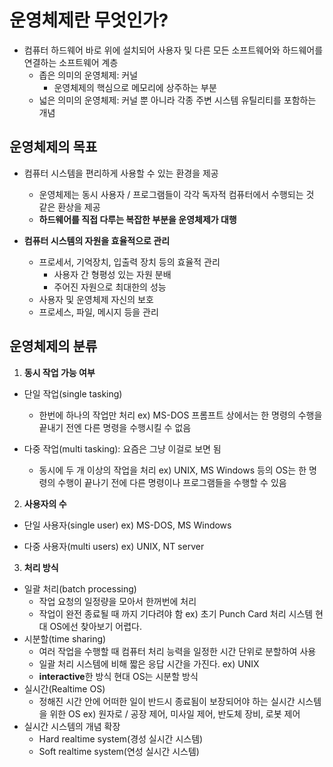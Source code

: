 # 운영체제란 무엇인가?

- 컴퓨터 하드웨어 바로 위에 설치되어 사용자 및 다른 모든 소프트웨어와 하드웨어를 연결하는 소프트웨어 계층
  - 좁은 의미의 운영체제: 커널
    - 운영체제의 핵심으로 메모리에 상주하는 부분
  - 넓은 의미의 운영체제: 커널 뿐 아니라 각종 주변 시스템 유틸리티를 포함하는 개념

## 운영체제의 목표

- 컴퓨터 시스템을 편리하게 사용할 수 있는 환경을 제공

  - 운영체제는 동시 사용자 / 프로그램들이 각각 독자적 컴퓨터에서 수행되는 것 같은 환상을 제공
  - **하드웨어를 직접 다루는 복잡한 부분을 운영체제가 대행**

- **컴퓨터 시스템의 자원을 효율적으로 관리**
  - 프로세서, 기억장치, 입출력 장치 등의 효율적 관리
    - 사용자 간 형평성 있는 자원 분배
    - 주어진 자원으로 최대한의 성능
  - 사용자 및 운영체제 자신의 보호
  - 프로세스, 파일, 메시지 등을 관리

## 운영체제의 분류

1. **동시 작업 가능 여부**

- 단일 작업(single tasking)

  - 한번에 하나의 작업만 처리
    ex) MS-DOS 프롬프트 상에서는 한 명령의 수행을 끝내기 전엔 다른 명령을 수행시킬 수 없음

- 다중 작업(multi tasking): 요즘은 그냥 이걸로 보면 됨
  - 동시에 두 개 이상의 작업을 처리
    ex) UNIX, MS Windows 등의 OS는 한 명령의 수행이 끝나기 전에 다른 명령이나 프로그램들을 수행할 수 있음

2. **사용자의 수**

- 단일 사용자(single user)
  ex) MS-DOS, MS Windows

- 다중 사용자(multi users)
  ex) UNIX, NT server

3. **처리 방식**

- 일괄 처리(batch processing)
  - 작업 요청의 일정량을 모아서 한꺼번에 처리
  - 작업이 완전 종료될 때 까지 기다려야 함
    ex) 초기 Punch Card 처리 시스템
    현대 OS에선 찾아보기 어렵다.
- 시분할(time sharing)
  - 여러 작업을 수행할 때 컴퓨터 처리 능력을 일정한 시간 단위로 분할하여 사용
  - 일괄 처리 시스템에 비해 짧은 응답 시간을 가진다.
    ex) UNIX
  - **interactive**한 방식
    현대 OS는 시분할 방식
- 실시간(Realtime OS)
  - 정해진 시간 안에 어떠한 일이 반드시 종료됨이 보장되어야 하는 실시간 시스템을 위한 OS
    ex) 원자로 / 공장 제어, 미사일 제어, 반도체 장비, 로봇 제어
- 실시간 시스템의 개념 확장
  - Hard realtime system(경성 실시간 시스템)
  - Soft realtime system(연성 실시간 시스템)
